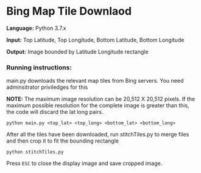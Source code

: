 # Bing Map Tile Downlaod

**Language:** Python 3.7.x

**Input:** Top Latitude, Top Longitude, Bottom Latitude, Bottom Longitude

**Output:** Image bounded by Latitude Longitude rectangle

### Running instructions:

main.py downloads the relevant map tiles from Bing servers. You need adminsitrator priviledges for this

**NOTE:** The maximum image resolution can be 20,512 X 20,512 pixels. If the maximum possible resolution
          for the complete image is greater than this, the code will discard the lat long pairs.

```Batchfile
python main.py <top_lat> <top_long> <bottom_lat> <bottom_long>
```

After all the tiles have been downloaded, run stitchTiles.py to merge files
and then crop it to fit the bounding rectangle

```Batchfile
python stitchTiles.py
```

Press `ESC` to close the display image and save cropped image.
